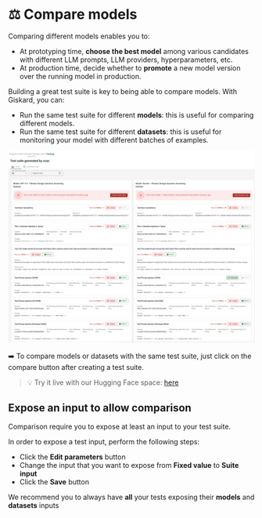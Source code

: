 # ⚖️ Compare models

Comparing different models enables you to:
* At prototyping time, **choose the best model** among various candidates with different LLM prompts, LLM providers, hyperparameters, etc.
* At production time, decide whether to **promote** a new model version over the running model in production.

Building a great test suite is key to being able to compare models. With Giskard, you can:
* Run the same test suite for different **models**: this is useful for comparing different models.
* Run the same test suite for different **datasets**: this is useful for monitoring your model with different batches of examples.

![Comparison](../../assets/comparison.png)

➡️ To compare models or datasets with the same test suite, just click on the compare button after creating a test suite.

> 💡 Try it live with our Hugging Face space: [here](https://giskardai-giskard.hf.space/main/projects)

## Expose an input to allow comparison

Comparison require you to expose at least an input to your test suite.

In order to expose a test input, perform the following steps:

- Click the **Edit parameters** button
- Change the input that you want to expose from **Fixed value** to **Suite input**
- Click the **Save** button

We recommend you to always have **all** your tests exposing their **models** and **datasets** inputs


